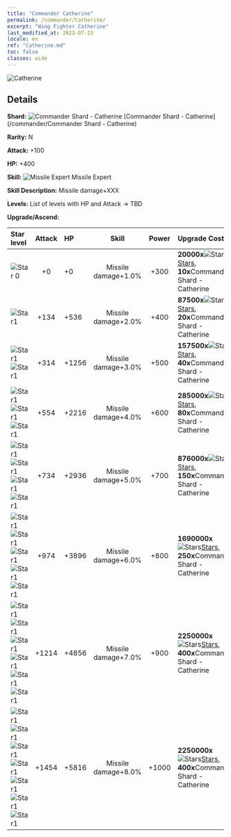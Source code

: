 ```yaml
---
title: "Commander Catherine"
permalink: /commander/Catherine/
excerpt: "Wing Fighter Catherine"
last_modified_at: 2023-07-23
locale: en
ref: "Catherine.md"
toc: false
classes: wide
---
```



 ![Catherine](/images/commander/actor_debris_1.png)

## Details

 **Shard:** ![Commander Shard - Catherine](/images/commander/actor_debris_1_zbsx_img9.png) [Commander Shard - Catherine](/commander/Commander Shard - Catherine) 

 **Rarity:** N 

 **Attack:** +100

 **HP:** +400

 **Skill:** ![Missile Expert](/images/commander/actor_skill_03_p.png) Missile Expert

 **Skill Description:**  Missile damage+XXX

 **Levels:**  List of levels with HP and Attack -> TBD

 **Upgrade/Ascend:**  

  |  Star level | Attack | HP |  Skill | Power | Upgrade Costs |
  |:------|:----:|:------|:-------:|:---------:|:--------------|
  | ![Star 0](/images/s0.png)  | +0  | +0  | Missile damage+1.0%  | +300  | **20000x**![Stars](/images/item/Stars_p.png)[Stars](/item/Stars_2/), **10x**Commander Shard - Catherine |
  | ![Star1](/images/s1.png)  | +134  | +536  | Missile damage+2.0%  | +400  | **87500x**![Stars](/images/item/Stars_p.png)[Stars](/item/Stars_2/), **20x**Commander Shard - Catherine |
  | ![Star1](/images/s1.png)![Star1](/images/s1.png)  | +314  | +1256  | Missile damage+3.0%  | +500  | **157500x**![Stars](/images/item/Stars_p.png)[Stars](/item/Stars_2/), **40x**Commander Shard - Catherine |
  | ![Star1](/images/s1.png)![Star1](/images/s1.png)![Star1](/images/s1.png)  | +554  | +2216  | Missile damage+4.0%  | +600  | **285000x**![Stars](/images/item/Stars_p.png)[Stars](/item/Stars_2/), **80x**Commander Shard - Catherine |
  | ![Star1](/images/s1.png)![Star1](/images/s1.png)![Star1](/images/s1.png)![Star1](/images/s1.png)  | +734  | +2936  | Missile damage+5.0%  | +700  | **876000x**![Stars](/images/item/Stars_p.png)[Stars](/item/Stars_2/), **150x**Commander Shard - Catherine |
  | ![Star1](/images/s1.png)![Star1](/images/s1.png)![Star1](/images/s1.png)![Star1](/images/s1.png)![Star1](/images/s1.png)  | +974  | +3896  | Missile damage+6.0%  | +800  | **1690000x**![Stars](/images/item/Stars_p.png)[Stars](/item/Stars_2/), **250x**Commander Shard - Catherine |
  | ![Star1](/images/s1.png)![Star1](/images/s1.png)![Star1](/images/s1.png)![Star1](/images/s1.png)![Star1](/images/s1.png)![Star1](/images/s1.png)  | +1214  | +4856  | Missile damage+7.0%  | +900  | **2250000x**![Stars](/images/item/Stars_p.png)[Stars](/item/Stars_2/), **400x**Commander Shard - Catherine |
  | ![Star1](/images/s1.png)![Star1](/images/s1.png)![Star1](/images/s1.png)![Star1](/images/s1.png)![Star1](/images/s1.png)![Star1](/images/s1.png)![Star1](/images/s1.png)  | +1454  | +5816  | Missile damage+8.0%  | +1000  | **2250000x**![Stars](/images/item/Stars_p.png)[Stars](/item/Stars_2/), **400x**Commander Shard - Catherine |

